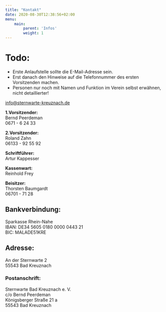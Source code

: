 ```yaml
---
title: "Kontakt"
date: 2020-08-30T12:38:56+02:00
menu:
    main: 
        parent: 'Infos'
        weight: 1
---
```


# Todo:
- Erste Anlaufstelle sollte die E-Mail-Adresse sein.
- Erst danach den Hinweise auf die Telefonnummer des ersten Vorsitzenden machen.
- Personen nur noch mit Namen und Funktion im Verein selbst erwähnen, nicht detaillierter!

[info@sternwarte-kreuznach.de](mailto:info@sternwarte-kreuznach.de)

**1.Vorsitzender:**  
Bernd Peerdeman  
0671 - 6 24 33

**2.Vorsitzender:**  
Roland Zahn  
06133 - 92 55 92

**Schriftführer:**  
Artur Kappesser

**Kassenwart:**  
Reinhold Frey

**Beisitzer:**  
Thorsten Baumgardt  
06701 - 71 28

## Bankverbindung:
Sparkasse Rhein-Nahe  
IBAN: DE34 5605 0180 0000 0443 21  
BIC: MALADE51KRE  

## Adresse:
An der Sternwarte 2  
55543 Bad Kreuznach

### Postanschrift:
Sternwarte Bad Kreuznach e. V.  
c/o Bernd Peerdeman  
Königsberger Straße 21 a  
55543 Bad Kreuznach